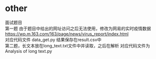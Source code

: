 # other
面试题目\
第一题    由于题目中给出的网址访问之后无法使用，修改为网易的实时疫情数据  
  https://wp.m.163.com/163/page/news/virus_report/index.html \
 对应代码文件 data_get.py   结果保存在result.csv中\
第二题，长文本放在long_text.txt文件中并读取，之后在解析   对应代码文件为Analysis of long text.py
